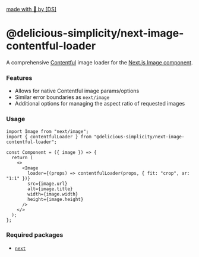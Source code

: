 [made with 💜 by [DS]](https://www.delicious-simplicity.com/)

# @delicious-simplicity/next-image-contentful-loader

A comprehensive [Contentful](https://www.contentful.com/developers/docs/references/images-api) image loader for the [Next.js Image component](https://nextjs.org/docs/api-reference/next/image).

### Features

- Allows for native Contentful image params/options
- Similar error boundaries as `next/image`
- Additional options for managing the aspect ratio of requested images

### Usage

```tsx
import Image from "next/image";
import { contentfulLoader } from "@delicious-simplicity/next-image-contentful-loader";

const Component = ({ image }) => {
  return (
    <>
      <Image
        loader={(props) => contentfulLoader(props, { fit: "crop", ar: "1:1" })}
        src={image.url}
        alt={image.title}
        width={image.width}
        height={image.height}
      />
    </>
  );
};
```

### Required packages

- [`next`](https://www.npmjs.com/package/next)

